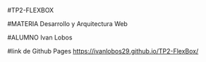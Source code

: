 #TP2-FLEXBOX

#MATERIA
Desarrollo y Arquitectura Web

#ALUMNO 
Ivan Lobos

#link de Github Pages
https://ivanlobos29.github.io/TP2-FlexBox/

